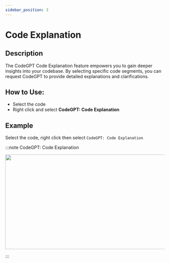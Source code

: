 ```yaml
---
sidebar_position: 3
---
```


# Code Explanation

## Description
The CodeGPT Code Explanation feature empowers you to gain deeper insights into your codebase. By selecting specific code segments, you can request CodeGPT to provide detailed explanations and clarifications.

## How to Use:
- Select the code
- Right click and select **CodeGPT: Code Explanation**

## Example
Select the code, right click then select `CodeGPT: Code Explanation`

:::note CodeGPT: Code Explanation
<p align="center">
  <img width="550" height="300" src="https://github.com/davila7/code-gpt-docs/assets/6216945/dd6bd392-9ddb-4be9-81af-7929d34f60ad" />
</p>
:::
